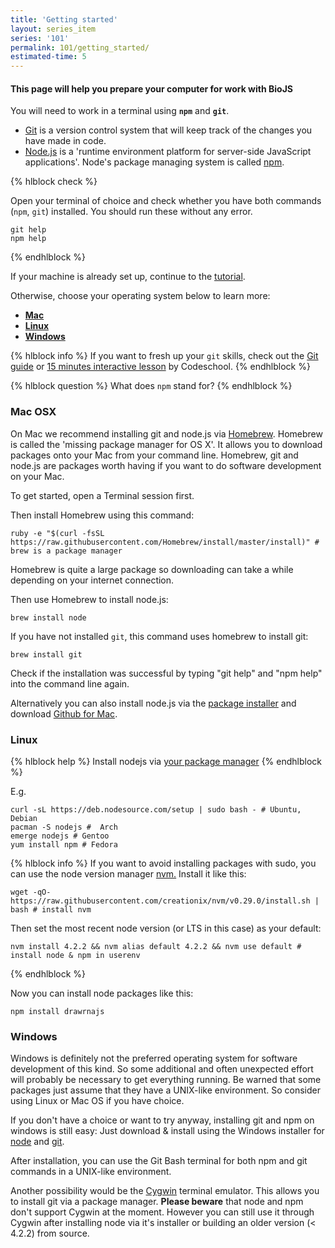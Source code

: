 ```yaml
---
title: 'Getting started'
layout: series_item
series: '101'
permalink: 101/getting_started/
estimated-time: 5
---
```


#### This page will help you prepare your computer for work with BioJS

You will need to work in a terminal using __`npm`__ and __`git`__. 
* [Git](https://github.com) is a version control system that will keep track of the changes you have made in code.
* [Node.js](http://nodejs.org) is a 'runtime environment platform for server-side JavaScript applications'. 
Node's package managing system is called [npm](https://www.npmjs.com).


{% hlblock check %}

Open your terminal of choice and check whether you have both commands (`npm`, `git`) installed. You should run these without
any error.

~~~
git help
npm help
~~~

{% endhlblock %}

If your machine is already set up, continue to the [tutorial](/101/modularity).

Otherwise, choose your operating system below to learn more: 

- [__Mac__](#mac)
- [__Linux__](#linux)
- [__Windows__](#windows)


{% hlblock info %}
If you want to fresh up your `git` skills, check out the [Git guide](https://rogerdudler.github.io/git-guide/) or [15 minutes interactive lesson](https://try.github.io/levels/1/challenges/1) by Codeschool.
{% endhlblock %}

{% hlblock question %}
What does `npm` stand for?
{% endhlblock %}

<a name="mac"></a>

### Mac OSX

On Mac we recommend installing git and node.js via [Homebrew](http://brew.sh). Homebrew is called the 'missing package manager for OS X'. 
It allows you to download packages onto your Mac from your command line.
Homebrew, git and node.js are packages worth having if you want to do software development on your Mac.
  
To get started, open a Terminal session first.

Then install Homebrew using this command:

~~~
ruby -e "$(curl -fsSL https://raw.githubusercontent.com/Homebrew/install/master/install)" # brew is a package manager
~~~

Homebrew is quite a large package so downloading can take a while depending on your internet connection.

Then use Homebrew to install node.js:

~~~
brew install node
~~~

If you have not installed `git`, this command uses homebrew to install git:

~~~
brew install git
~~~

Check if the installation was successful by typing "git help" and "npm help" into the command line again.

Alternatively you can also install node.js via the [package installer](http://nodejs.org/download/) and  download [Github for Mac](https://mac.github.com/).


<a name="linux"></a>

### Linux

{% hlblock help %}
Install nodejs via [your package manager](https://github.com/joyent/node/wiki/installing-node.js-via-package-manager)
{% endhlblock %}

E.g.

~~~
curl -sL https://deb.nodesource.com/setup | sudo bash - # Ubuntu, Debian
pacman -S nodejs #  Arch
emerge nodejs # Gentoo
yum install npm # Fedora
~~~


{% hlblock info %}
If you want to avoid installing packages with sudo, you can use the node version manager [nvm.](https://github.com/creationix/nvm)
Install it like this:

~~~
wget -qO- https://raw.githubusercontent.com/creationix/nvm/v0.29.0/install.sh | bash # install nvm
~~~

Then set the most recent node version (or LTS in this case) as your default:

~~~
nvm install 4.2.2 && nvm alias default 4.2.2 && nvm use default # install node & npm in userenv
~~~

{% endhlblock %}

Now you can install node packages like this:

~~~
npm install drawrnajs
~~~

<a name="windows"></a>

### Windows

Windows is definitely not the preferred operating system for software development of this kind. So some additional 
and often unexpected effort will probably be necessary to get everything running. 
Be warned that some packages just assume that they have a UNIX-like environment. So consider using Linux or Mac OS if you have choice.

If you don't have a choice or want to try anyway, installing git and npm on windows is still easy:
Just download & install using the Windows installer for [node](http://nodejs.org/download/) and [git](https://git-scm.com/).

After installation, you can use the Git Bash terminal for both npm and git commands in a UNIX-like environment. 

Another possibility would be the [Cygwin](http://www.mcclean-cooper.com/valentino/cygwin_install/) terminal emulator. 
This allows you to install git via a package manager. **Please beware** that node and npm don't support Cygwin at the moment.
However you can still use it through Cygwin after installing node via it's installer or building an older version (< 4.2.2) from source.  